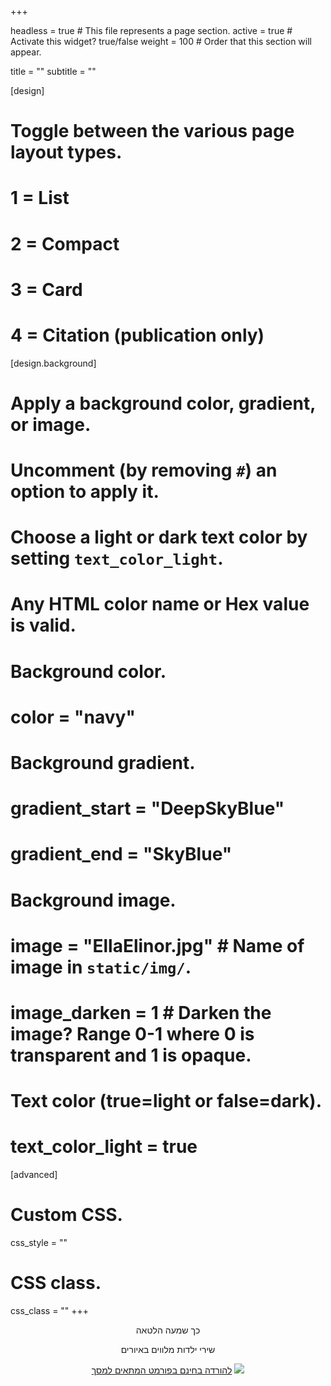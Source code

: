 +++

headless = true  # This file represents a page section.
active = true  # Activate this widget? true/false
weight = 100  # Order that this section will appear.
  
title = ""
subtitle = ""

[design]
  # Toggle between the various page layout types.
  #   1 = List
  #   2 = Compact
  #   3 = Card
  #   4 = Citation (publication only)


[design.background]
  # Apply a background color, gradient, or image.
  #   Uncomment (by removing `#`) an option to apply it.
  #   Choose a light or dark text color by setting `text_color_light`.
  #   Any HTML color name or Hex value is valid.
  
  # Background color.
  # color = "navy"
  
  # Background gradient.
  # gradient_start = "DeepSkyBlue"
  # gradient_end = "SkyBlue"
  
  # Background image.
  # image = "EllaElinor.jpg"  # Name of image in `static/img/`.
  # image_darken = 1  # Darken the image? Range 0-1 where 0 is transparent and 1 is opaque.

  # Text color (true=light or false=dark).
  # text_color_light = true  
  
[advanced]
 # Custom CSS. 
 css_style = ""
 
 # CSS class.
 css_class = ""
+++

<div style="text-align: center">
<p dir="rtl">כך שמעה הלטאה</p>
<p dir="rtl">שירי ילדות מלווים באיורים</p>  
<a href="files/Kakh_Shamaa_Haletaa_for_screen.pdf" target="_blank">להורדה בחינם בפורמט המתאים למסך</a>  
<img src="img\EllaElinor.jpg"/>
</div>



